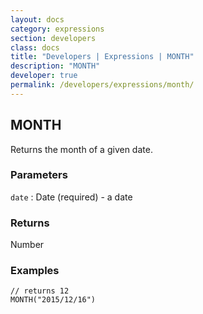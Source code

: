 ```yaml
---
layout: docs
category: expressions
section: developers
class: docs
title: "Developers | Expressions | MONTH"
description: "MONTH"
developer: true
permalink: /developers/expressions/month/
---
```


## MONTH

Returns the month of a given date.

### Parameters
`date` : Date (required) - a date

### Returns
Number

### Examples
```
// returns 12
MONTH("2015/12/16")
```